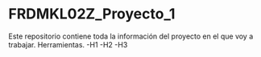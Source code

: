 # FRDMKL02Z_Proyecto_1
Este repositorio contiene toda la información del proyecto en el que voy a trabajar.
Herramientas.
-H1
-H2
-H3